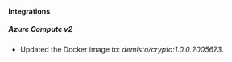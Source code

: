 
#### Integrations

##### Azure Compute v2

- Updated the Docker image to: *demisto/crypto:1.0.0.2005673*.

